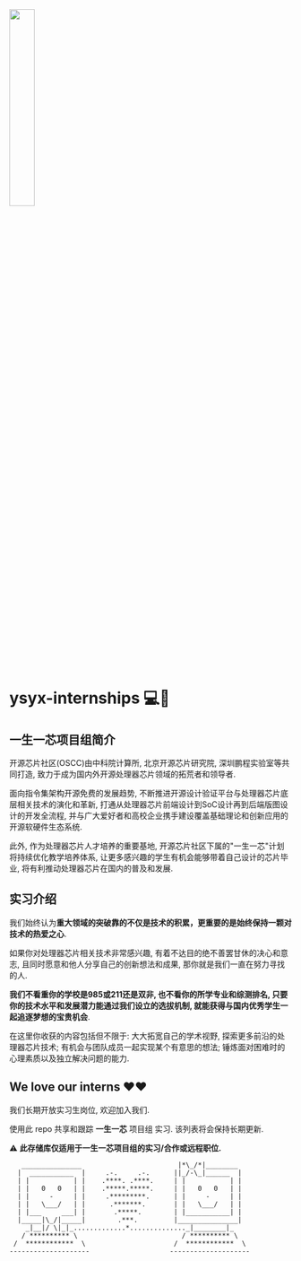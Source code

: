 <img src="https://ysyx.oscc.cc/docs/res/logo.png" width="30%" height="30%">

# ysyx-internships 💻🌌

## 一生一芯项目组简介

开源芯片社区(OSCC)由中科院计算所, 北京开源芯片研究院, 深圳鹏程实验室等共同打造, 致力于成为国内外开源处理器芯片领域的拓荒者和领导者.

面向指令集架构开源免费的发展趋势, 不断推进开源设计验证平台与处理器芯片底层相关技术的演化和革新, 打通从处理器芯片前端设计到SoC设计再到后端版图设计的开发全流程, 并与广大爱好者和高校企业携手建设覆盖基础理论和创新应用的开源软硬件生态系统.

此外, 作为处理器芯片人才培养的重要基地, 开源芯片社区下属的"一生一芯"计划将持续优化教学培养体系, 让更多感兴趣的学生有机会能够带着自己设计的芯片毕业, 将有利推动处理器芯片在国内的普及和发展.

## 实习介绍

我们始终认为**重大领域的突破靠的不仅是技术的积累，更重要的是始终保持一颗对技术的热爱之心**.

如果你对处理器芯片相关技术非常感兴趣, 有着不达目的绝不善罢甘休的决心和意志, 且同时愿意和他人分享自己的创新想法和成果, 那你就是我们一直在努力寻找的人.

**我们不看重你的学校是985或211还是双非, 也不看你的所学专业和综测排名, 只要你的技术水平和发展潜力能通过我们设立的选拔机制, 就能获得与国内优秀学生一起追逐梦想的宝贵机会**.

在这里你收获的内容包括但不限于: 大大拓宽自己的学术视野, 探索更多前沿的处理器芯片技术; 有机会与团队成员一起实现某个有意思的想法; 锤炼面对困难时的心理素质以及独立解决问题的能力.

## We love our interns ❤️❤

我们长期开放实习生岗位, 欢迎加入我们.

使用此 repo 共享和跟踪 **一生一芯** 项目组 实习. 该列表将会保持长期更新.

:warning: **此存储库仅适用于一生一芯项目组的实习/合作或远程职位.**

```
   _______________                        |*\_/*|________
  |  ___________  |     .-.     .-.      ||_/-\_|______  |
  | |           | |    .****. .****.     | |           | |
  | |   0   0   | |    .*****.*****.     | |   0   0   | |
  | |     -     | |     .*********.      | |     -     | |
  | |   \___/   | |      .*******.       | |   \___/   | |
  | |___     ___| |       .*****.        | |___________| |
  |_____|\_/|_____|        .***.         |_______________|
    _|__|/ \|_|_.............*.............._|________|_
   / ********** \                          / ********** \
 /  ************  \                      /  ************  \
--------------------                    --------------------
```
